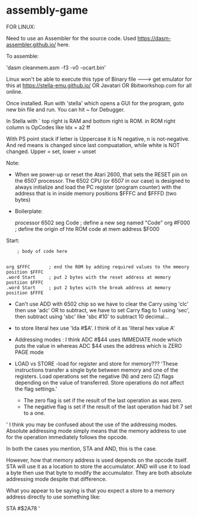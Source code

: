 # assembly-game

FOR LINUX:

Need to use an Assembler for the source code. Used https://dasm-assembler.github.io/ here.

To assemble:

'dasm cleanmem.asm -f3 -v0 -ocart.bin'

Linux won't be able to execute this type of Binary file ---> get emulator for this at https://stella-emu.github.io/ OR Javatari OR 8bitworkshop.com for all online.

Once installed. Run with 'stella' which opens a GUI for the program, goto new bin file and run. You can hit ~ for Debugger.

In Stella with ` top right is RAM and bottom right is ROM. in ROM right column is OpCodes like ldx = a2 ff

With PS point stack if letter is Uppercase it is N negative, n is not-negative. And red means is changed since last compuatation, while white is NOT changed. Upper = set, lower = unset



Note:

* When we power-up or reset the Atari 2600, that sets the RESET pin on the 6507 processor. The 6502 CPU (or 6507 in our case) is designed to always initialize and load the PC register (program counter) with the address that is in inside memory positions $FFFC and $FFFD (two bytes)




* Boilerplate:

    processor 6502
    seg Code        ; define a new seg named "Code"
    org #F000       ; define the origin of hte ROM code at mem address $F000

Start:

        ; body of code here


    org $FFFC       ; end the ROM by adding required values to the mmeory position $FFFC
    .word Start     ; put 2 bytes with the reset address at memory postiion $FFFC
    .word Start     ; put 2 bytes with the break address at memory position $FFFE

* Can't use ADD with 6502 chip so we have to clear the Carry using 'clc' then use 'adc' OR to subtract, we have to set Carry flag to 1 using 'sec', then subtract using 'sbc' like 'sbc #10' to subtract 10 decimal...

* to store literal hex use 'lda #$A'. I think of it as 'literal hex value A'

* Addressing modes : I think ADC #$44 uses IMMEDIATE mode which puts the value in whereas  ADC $44 uses the address which is ZERO PAGE mode

* LOAD vs STORE
-load for register and store for memory???
'These instructions transfer a single byte between memory and one of the registers. Load operations set the negative (N) and zero (Z) flags depending on the value of transferred. Store operations do not affect the flag settings.'
    - The zero flag is set if the result of the last operation as was zero.
    - The negative flag is set if the result of the last operation had bit 7 set to a one.

'
I think you may be confused about the use of the addressing modes. Absolute addressing mode simply means that the memory address to use for the operation immediately follows the opcode.

In both the cases you mention, STA and AND, this is the case.

However, how that memory address is used depends on the opcode itself. STA will use it as a location to store the accumulator. AND will use it to load a byte then use that byte to modify the accumulator. They are both absolute addressing mode despite that difference.

What you appear to be saying is that you expect a store to a memory address directly to use something like:

STA #$2A78
'

